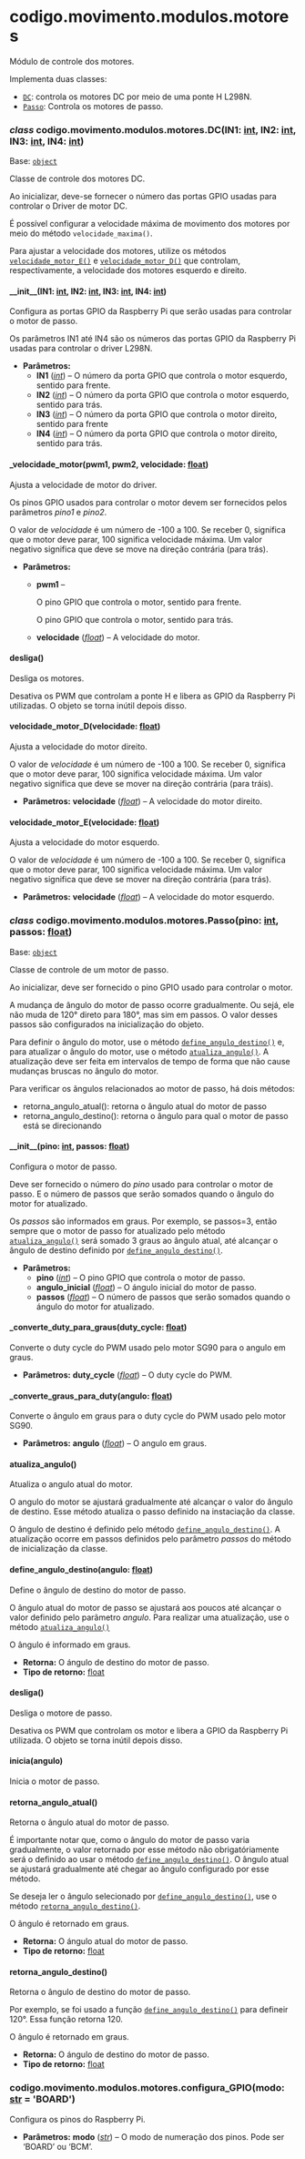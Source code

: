 <a id="module-codigo.movimento.modulos.motores"></a>

<a id="codigo-movimento-modulos-motores"></a>

# codigo.movimento.modulos.motores

Módulo de controle dos motores.

Implementa duas classes:

* [`DC`](#codigo.movimento.modulos.motores.DC): controla os motores DC por meio de uma ponte H L298N.
* [`Passo`](#codigo.movimento.modulos.motores.Passo): Controla os motores de passo.

<a id="codigo.movimento.modulos.motores.DC"></a>

### *class* codigo.movimento.modulos.motores.DC(IN1: [int](https://docs.python.org/3/library/functions.html#int), IN2: [int](https://docs.python.org/3/library/functions.html#int), IN3: [int](https://docs.python.org/3/library/functions.html#int), IN4: [int](https://docs.python.org/3/library/functions.html#int))

Base: [`object`](https://docs.python.org/3/library/functions.html#object)

Classe de controle dos motores DC.

Ao inicializar, deve-se fornecer o número das portas GPIO usadas para controlar o Driver de motor DC.

É possível configurar a velocidade máxima de movimento dos motores por meio do método `velocidade_maxima()`.

Para ajustar a velocidade dos motores, utilize os métodos [`velocidade_motor_E()`](#codigo.movimento.modulos.motores.DC.velocidade_motor_E) e [`velocidade_motor_D()`](#codigo.movimento.modulos.motores.DC.velocidade_motor_D)
que controlam, respectivamente, a velocidade dos motores esquerdo e direito.

<a id="codigo.movimento.modulos.motores.DC.__init__"></a>

#### \_\_init_\_(IN1: [int](https://docs.python.org/3/library/functions.html#int), IN2: [int](https://docs.python.org/3/library/functions.html#int), IN3: [int](https://docs.python.org/3/library/functions.html#int), IN4: [int](https://docs.python.org/3/library/functions.html#int))

Configura as portas GPIO da Raspberry Pi que serão usadas para controlar o motor de passo.

Os parâmetros IN1 até IN4 são os números das portas GPIO da Raspberry Pi usadas para controlar o driver L298N.

* **Parâmetros:**
  * **IN1** ([*int*](https://docs.python.org/3/library/functions.html#int)) – O número da porta GPIO que controla o motor esquerdo, sentido para frente.
  * **IN2** ([*int*](https://docs.python.org/3/library/functions.html#int)) – O número da porta GPIO que controla o motor esquerdo, sentido para trás.
  * **IN3** ([*int*](https://docs.python.org/3/library/functions.html#int)) – O número da porta GPIO que controla o motor direito, sentido para frente
  * **IN4** ([*int*](https://docs.python.org/3/library/functions.html#int)) – O número da porta GPIO que controla o motor direito, sentido para trás.

<a id="codigo.movimento.modulos.motores.DC._velocidade_motor"></a>

#### \_velocidade_motor(pwm1, pwm2, velocidade: [float](https://docs.python.org/3/library/functions.html#float))

Ajusta a velocidade de motor do driver.

Os pinos GPIO usados para controlar o motor devem ser fornecidos pelos parâmetros *pino1* e *pino2*.

O valor de *velocidade* é um número de -100 a 100. Se receber 0, significa que o motor deve parar,
100 significa velocidade máxima. Um valor negativo significa que deve se move na direção
contrária (para trás).

* **Parâmetros:**
  * **pwm1** – 

    O pino GPIO que controla o motor, sentido para frente.

    O pino GPIO que controla o motor, sentido para trás.
  * **velocidade** ([*float*](https://docs.python.org/3/library/functions.html#float)) – A velocidade do motor.

<a id="codigo.movimento.modulos.motores.DC.desliga"></a>

#### desliga()

Desliga os motores.

Desativa os PWM que controlam a ponte H e libera as GPIO da Raspberry Pi utilizadas. O objeto se torna
inútil depois disso.

<a id="codigo.movimento.modulos.motores.DC.velocidade_motor_D"></a>

#### velocidade_motor_D(velocidade: [float](https://docs.python.org/3/library/functions.html#float))

Ajusta a velocidade do motor direito.

O valor de *velocidade* é um número de -100 a 100. Se receber 0, significa que o motor deve parar,
100 significa velocidade máxima. Um valor negativo significa que deve se mover na direção
contrária (para tráis).

* **Parâmetros:**
  **velocidade** ([*float*](https://docs.python.org/3/library/functions.html#float)) – A velocidade do motor direito.

<a id="codigo.movimento.modulos.motores.DC.velocidade_motor_E"></a>

#### velocidade_motor_E(velocidade: [float](https://docs.python.org/3/library/functions.html#float))

Ajusta a velocidade do motor esquerdo.

O valor de *velocidade* é um número de -100 a 100. Se receber 0, significa que o motor deve parar,
100 significa velocidade máxima. Um valor negativo significa que deve se mover na direção
contrária (para trás).

* **Parâmetros:**
  **velocidade** ([*float*](https://docs.python.org/3/library/functions.html#float)) – A velocidade do motor esquerdo.

<a id="codigo.movimento.modulos.motores.Passo"></a>

### *class* codigo.movimento.modulos.motores.Passo(pino: [int](https://docs.python.org/3/library/functions.html#int), passos: [float](https://docs.python.org/3/library/functions.html#float))

Base: [`object`](https://docs.python.org/3/library/functions.html#object)

Classe de controle de um motor de passo.

Ao inicializar, deve ser fornecido o pino GPIO usado para controlar o motor.

A mudança de ângulo do motor de passo ocorre gradualmente. Ou sejá, ele não muda de 120° direto
para 180°, mas sim em passos. O valor desses passos são configurados na inicialização do objeto.

Para definir o ângulo do motor, use o método [`define_angulo_destino()`](#codigo.movimento.modulos.motores.Passo.define_angulo_destino) e, para atualizar o ângulo
do motor, use o método [`atualiza_angulo()`](#codigo.movimento.modulos.motores.Passo.atualiza_angulo). A atualização deve ser feita em intervalos de tempo de
forma que não cause mudanças bruscas no ângulo do motor.

Para verificar os ãngulos relacionados ao motor de passo, há dois métodos:

* retorna_angulo_atual(): retorna o ângulo atual do motor de passo
* retorna_angulo_destino(): retorna o ângulo para qual o motor de passo está se direcionando

<a id="codigo.movimento.modulos.motores.Passo.__init__"></a>

#### \_\_init_\_(pino: [int](https://docs.python.org/3/library/functions.html#int), passos: [float](https://docs.python.org/3/library/functions.html#float))

Configura o motor de passo.

Deve ser fornecido o número do *pino* usado para controlar o motor de passo. E o número de passos
que serão somados quando o ângulo do motor for atualizado.

Os *passos* são informados em graus. Por exemplo, se passos=3, então sempre que o motor de passo
for atualizado pelo método [`atualiza_angulo()`](#codigo.movimento.modulos.motores.Passo.atualiza_angulo) será somado 3 graus ao ângulo atual, até alcançar
o ângulo de destino definido por [`define_angulo_destino()`](#codigo.movimento.modulos.motores.Passo.define_angulo_destino).

* **Parâmetros:**
  * **pino** ([*int*](https://docs.python.org/3/library/functions.html#int)) – O pino GPIO que controla o motor de passo.
  * **angulo_inicial** ([*float*](https://docs.python.org/3/library/functions.html#float)) – O ángulo inicial do motor de passo.
  * **passos** ([*float*](https://docs.python.org/3/library/functions.html#float)) – O número de passos que serão somados quando o ángulo do motor for atualizado.

<a id="codigo.movimento.modulos.motores.Passo._converte_duty_para_graus"></a>

#### \_converte_duty_para_graus(duty_cycle: [float](https://docs.python.org/3/library/functions.html#float))

Converte o duty cycle do PWM usado pelo motor SG90 para o angulo em graus.

* **Parâmetros:**
  **duty_cycle** ([*float*](https://docs.python.org/3/library/functions.html#float)) – O duty cycle do PWM.

<a id="codigo.movimento.modulos.motores.Passo._converte_graus_para_duty"></a>

#### \_converte_graus_para_duty(angulo: [float](https://docs.python.org/3/library/functions.html#float))

Converte o ângulo em graus para o duty cycle do PWM usado pelo motor SG90.

* **Parâmetros:**
  **angulo** ([*float*](https://docs.python.org/3/library/functions.html#float)) – O angulo em graus.

<a id="codigo.movimento.modulos.motores.Passo.atualiza_angulo"></a>

#### atualiza_angulo()

Atualiza o angulo atual do motor.

O angulo do motor se ajustará gradualmente até alcançar o valor do ângulo de destino. Esse método atualiza
o passo definido na instaciação da classe.

O ângulo de destino é definido pelo método [`define_angulo_destino()`](#codigo.movimento.modulos.motores.Passo.define_angulo_destino). A atualização ocorre em
passos definidos pelo parâmetro *passos* do método de inicialização da classe.

<a id="codigo.movimento.modulos.motores.Passo.define_angulo_destino"></a>

#### define_angulo_destino(angulo: [float](https://docs.python.org/3/library/functions.html#float))

Define o ângulo de destino do motor de passo.

O ângulo atual do motor de passo se ajustará aos poucos até alcançar o valor definido pelo parãmetro *angulo*.
Para realizar uma atualização, use o método [`atualiza_angulo()`](#codigo.movimento.modulos.motores.Passo.atualiza_angulo)

O ângulo é informado em graus.

* **Retorna:**
  O ángulo de destino do motor de passo.
* **Tipo de retorno:**
  [float](https://docs.python.org/3/library/functions.html#float)

<a id="codigo.movimento.modulos.motores.Passo.desliga"></a>

#### desliga()

Desliga o motore de passo.

Desativa os PWM que controlam os motor e libera a GPIO da Raspberry Pi utilizada. O objeto se torna
inútil depois disso.

<a id="codigo.movimento.modulos.motores.Passo.inicia"></a>

#### inicia(angulo)

Inicia o motor de passo.

<a id="codigo.movimento.modulos.motores.Passo.retorna_angulo_atual"></a>

#### retorna_angulo_atual()

Retorna o ângulo atual do motor de passo.

É importante notar que, como o ângulo do motor de passo varia gradualmente, o valor retornado por esse
método não obrigatóriamente será o definido ao usar o método [`define_angulo_destino()`](#codigo.movimento.modulos.motores.Passo.define_angulo_destino). O ângulo atual
se ajustará gradualmente até chegar ao ângulo configurado por esse método.

Se deseja ler o ângulo selecionado por [`define_angulo_destino()`](#codigo.movimento.modulos.motores.Passo.define_angulo_destino), use o método [`retorna_angulo_destino()`](#codigo.movimento.modulos.motores.Passo.retorna_angulo_destino).

O ângulo é retornado em graus.

* **Retorna:**
  O ángulo atual do motor de passo.
* **Tipo de retorno:**
  [float](https://docs.python.org/3/library/functions.html#float)

<a id="codigo.movimento.modulos.motores.Passo.retorna_angulo_destino"></a>

#### retorna_angulo_destino()

Retorna o ângulo de destino do motor de passo.

Por exemplo, se foi usado a função [`define_angulo_destino()`](#codigo.movimento.modulos.motores.Passo.define_angulo_destino) para defineir 120°. Essa função retorna 120.

O ângulo é retornado em graus.

* **Retorna:**
  O ángulo de destino do motor de passo.
* **Tipo de retorno:**
  [float](https://docs.python.org/3/library/functions.html#float)

<a id="codigo.movimento.modulos.motores.configura_GPIO"></a>

### codigo.movimento.modulos.motores.configura_GPIO(modo: [str](https://docs.python.org/3/library/stdtypes.html#str) = 'BOARD')

Configura os pinos do Raspberry Pi.

* **Parâmetros:**
  **modo** ([*str*](https://docs.python.org/3/library/stdtypes.html#str)) – O modo de numeração dos pinos. Pode ser ‘BOARD’ ou ‘BCM’.
